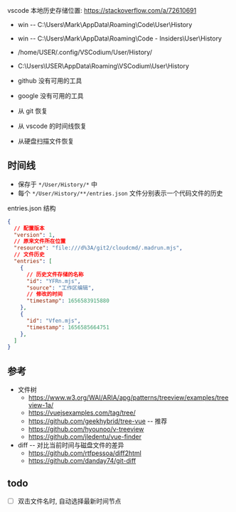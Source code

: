 

vscode 本地历史存储位置: https://stackoverflow.com/a/72610691
  - win -- C:\Users\Mark\AppData\Roaming\Code\User\History
  - win -- C:\Users\Mark\AppData\Roaming\Code - Insiders\User\History
  - /home/USER/.config/VSCodium/User/History/
  - C:\Users\USER\AppData\Roaming\VSCodium\User\History

- github 没有可用的工具
- google 没有可用的工具
- 从 git 恢复
- 从 vscode 的时间线恢复
- 从硬盘扫描文件恢复

## 时间线
  - 保存于 `*/User/History/*` 中
  - 每个 `*/User/History/**/entries.json` 文件分别表示一个代码文件的历史

entries.json 结构

``` json
{
  // 配置版本
  "version": 1,
  // 原来文件所在位置
  "resource": "file:///d%3A/git2/cloudcmd/.madrun.mjs",
  // 文件历史
  "entries": [
    {
      // 历史文件存储的名称
      "id": "YFRn.mjs",
      "source": "工作区编辑",
      // 修改的时间
      "timestamp": 1656583915880
    },
    {
      "id": "Vfen.mjs",
      "timestamp": 1656585664751
    },
  ]
}
```

## 参考
- 文件树
  - https://www.w3.org/WAI/ARIA/apg/patterns/treeview/examples/treeview-1a/
  - https://vuejsexamples.com/tag/tree/
  - https://github.com/geekhybrid/tree-vue -- 推荐
  - https://github.com/hyounoo/v-treeview
  - https://github.com/jledentu/vue-finder
- diff -- 对比当前时间与磁盘文件的差异
  - https://github.com/rtfpessoa/diff2html
  - https://github.com/danday74/git-diff

## todo
- [ ] 双击文件名时, 自动选择最新时间节点